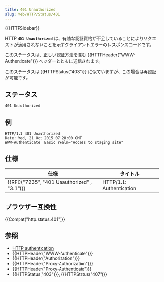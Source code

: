 ```yaml
---
title: 401 Unauthorized
slug: Web/HTTP/Status/401
---
```


{{HTTPSidebar}}

HTTP **`401 Unauthorized`** は、有効な認証資格が不足していることによりリクエストが適用されないことを示すクライアントエラーのレスポンスコードです。

このステータスは、正しい認証方法を含む {{HTTPHeader("WWW-Authenticate")}} ヘッダーとともに送信されます。

このステータスは {{HTTPStatus("403")}} に似ていますが、この場合は再認証が可能です。

## ステータス

```
401 Unauthorized
```

## 例

```
HTTP/1.1 401 Unauthorized
Date: Wed, 21 Oct 2015 07:28:00 GMT
WWW-Authenticate: Basic realm="Access to staging site"
```

## 仕様

| 仕様                                        | タイトル                 |
| ------------------------------------------- | ------------------------ |
| {{RFC("7235", "401 Unauthorized" , "3.1")}} | HTTP/1.1: Authentication |

## ブラウザー互換性

{{Compat("http.status.401")}}

## 参照

- [HTTP authentication](/ja/docs/Web/HTTP/Authentication)
- {{HTTPHeader("WWW-Authenticate")}}
- {{HTTPHeader("Authorization")}}
- {{HTTPHeader("Proxy-Authorization")}}
- {{HTTPHeader("Proxy-Authenticate")}}
- {{HTTPStatus("403")}}, {{HTTPStatus("407")}}
